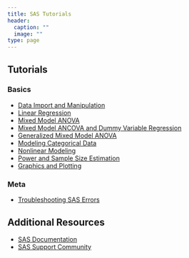 ```yaml
---
title: SAS Tutorials
header:
  caption: ""
  image: ""
type: page
---
```


## Tutorials

### Basics

-   <a href="../tutorials/sas-data-step.html" target="_blank">Data Import and Manipulation</a>
-   <a href="../tutorials/sas-proc-reg.html" target="_blank">Linear Regression</a>
-   <a href="../tutorials/sas-proc-mixed.html" target="_blank">Mixed Model ANOVA</a>
-   <a href="../tutorials/sas-ANCOVA.html" target="_blank">Mixed Model ANCOVA and Dummy Variable Regression</a>
-   <a href="../tutorials/sas-proc-glimmix.html" target="_blank">Generalized Mixed Model ANOVA</a>
-   <a href="../tutorials/sas-categorical.html" target="_blank">Modeling Categorical Data</a>
-   <a href="../tutorials/sas-nonlinear.html" target="_blank">Nonlinear Modeling</a>
-   <a href="../tutorials/sas-power.html" target="_blank">Power and Sample Size Estimation</a>
-   <a href="../tutorials/sas-graphics.html" target="_blank">Graphics and Plotting</a>

### Meta
-   [Troubleshooting SAS Errors](../../posts/sas-troubleshooting)

## Additional Resources

-   [SAS Documentation](https://go.documentation.sas.com/doc/en/pgmsascdc/9.4_3.5/proc/titlepage.htm)
-   [SAS Support Community](https://communities.sas.com/)

